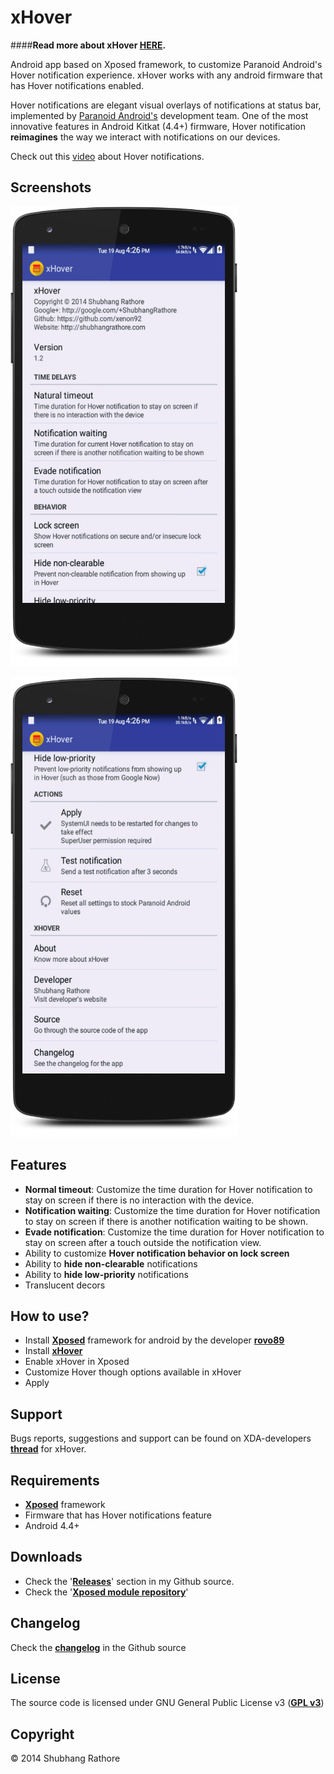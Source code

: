 xHover
====

####**Read more about xHover [HERE](http://blog.shubhangrathore.com/xhover/).**

Android app based on Xposed framework, to customize Paranoid Android's Hover notification experience. xHover works with any android firmware that has Hover notifications enabled.

Hover notifications are elegant visual overlays of notifications at status bar, implemented by [Paranoid Android's](https://plus.google.com/+ParanoidAndroidCorner/posts) development team. One of the most innovative features in Android Kitkat (4.4+) firmware, Hover notification **reimagines** the way we interact with notifications on our devices.

Check out this [video](https://www.youtube.com/watch?v=u_3Ik7m3z50) about Hover notifications.

Screenshots
---

![](https://raw.githubusercontent.com/xenon92/blog/gh-pages/content/images/2014/Aug/screenshot-v1-2-1.png)

![](https://raw.githubusercontent.com/xenon92/blog/gh-pages/content/images/2014/Aug/screenshot-v1-2-2.png)



Features
---

- **Normal timeout**: Customize the time duration for Hover notification to stay on screen if there is no interaction with the device.
- **Notification waiting**: Customize the time duration for Hover notification to stay on screen if there is another notification waiting to be shown.
- **Evade notification**: Customize the time duration for Hover notification to stay on screen after a touch outside the notification view.
- Ability to customize **Hover notification behavior on lock screen**
- Ability to **hide non-clearable** notifications
- Ability to **hide low-priority** notifications
- Translucent decors


How to use?
---

- Install **[Xposed](http://repo.xposed.info/)** framework for android by the developer **[rovo89](https://github.com/rovo89)**
- Install **[xHover](http://repo.xposed.info/module/com.shubhangrathore.xposed.xhover)**
- Enable xHover in Xposed
- Customize Hover though options available in xHover
- Apply


Support
---

Bugs reports, suggestions and support can be found on XDA-developers **[thread](http://forum.xda-developers.com/xposed/modules/mod-xhover-t2849921)** for xHover.


Requirements
---

- **[Xposed](http://repo.xposed.info/)** framework
- Firmware that has Hover notifications feature
- Android 4.4+


Downloads
---

- Check the '**[Releases](https://github.com/xenon92/xposed-xhover/releases)**' section in my Github source.
- Check the '**[Xposed module repository](http://repo.xposed.info/module/com.shubhangrathore.xposed.xhover)**'


Changelog
---

Check the **[changelog](https://github.com/xenon92/xposed-xhover/blob/master/CHANGELOG.md)** in the Github source



License
---

The source code is licensed under GNU General Public License v3 (**[GPL v3](https://github.com/xenon92/xposed-xhover/blob/master/LICENSE)**)


Copyright
---

&copy; 2014 Shubhang Rathore